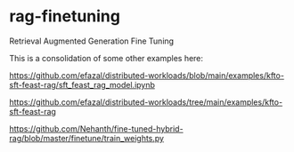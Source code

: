 # rag-finetuning
Retrieval Augmented Generation Fine Tuning


This is a consolidation of some other examples here:

https://github.com/efazal/distributed-workloads/blob/main/examples/kfto-sft-feast-rag/sft_feast_rag_model.ipynb

https://github.com/efazal/distributed-workloads/tree/main/examples/kfto-sft-feast-rag

https://github.com/Nehanth/fine-tuned-hybrid-rag/blob/master/finetune/train_weights.py


